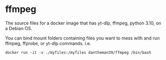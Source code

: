 # ffmpeg

The source files for a docker image that has yt-dlp, ffmpeg, python 3.10, on a Debian OS.

You can bind mount folders containing files you want to mess with and run ffmpeg, ffprobe,
or yt-dlp commands. i.e.

`docker run -it -v ./myfiles:/myfiles dantheman39/ffmpeg /bin/bash`
